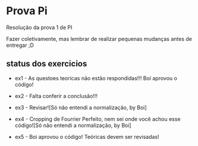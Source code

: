 Prova Pi
=======

Resolução da prova 1 de PI

Fazer coletivamente, mas lembrar de realizar pequenas mudanças antes de entregar ;D

status dos exercicios
---------------------

+ ex1 - As questoes teoricas não estão respondidas!!! Boi aprovou o código!

+ ex2 - Falta conferir a conclusão!!!

+ ex3 - Revisar![Só não entendi a normalização, by Boi]

+ ex4 - Cropping de Fourrier Perfeito, nem sei onde você achou esse código![Só não entendi a normalização, by Boi]

+ ex5 - Boi aprovou o código! Teóricas devem ser revisadas!

